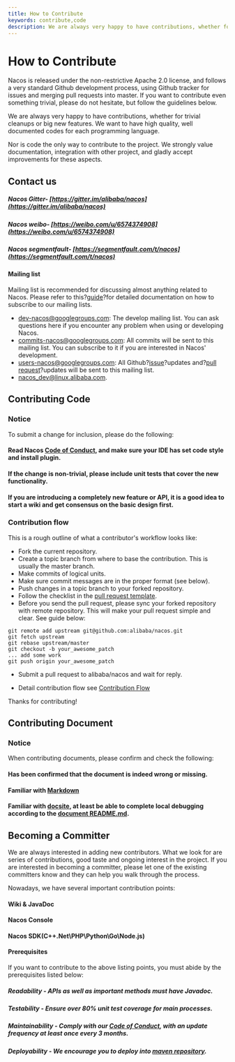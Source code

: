 ```yaml
---
title: How to Contribute
keywords: contribute,code
description: We are always very happy to have contributions, whether for trivial cleanups or big new features.
---
```


# How to Contribute

Nacos is released under the non-restrictive Apache 2.0 license, and follows a very standard Github development process, using Github tracker for issues and merging pull requests into master. If you want to contribute even something trivial, please do not hesitate, but follow the guidelines below.

We are always very happy to have contributions, whether for trivial cleanups or big new features.
We want to have high quality, well documented codes for each programming language.

Nor is code the only way to contribute to the project. We strongly value documentation, integration with other project, and gladly accept improvements for these aspects.

## Contact us

##### Nacos Gitter- [https://gitter.im/alibaba/nacos](https://gitter.im/alibaba/nacos)
##### Nacos weibo- [https://weibo.com/u/6574374908](https://weibo.com/u/6574374908)
##### Nacos segmentfault- [https://segmentfault.com/t/nacos](https://segmentfault.com/t/nacos)

#### Mailing list

Mailing list is recommended for discussing almost anything related to Nacos. Please refer to this?[guide](https://github.com/apache/incubator-dubbo/wiki/Mailing-list-subscription-guide)?for detailed documentation on how to subscribe to our mailing lists.

* [dev-nacos@googlegroups.com](mailto:dev-nacos%2Bsubscribe@googlegroups.com): The develop mailing list. You can ask questions here if you encounter any problem when using or developing Nacos.
* [commits-nacos@googlegroups.com](mailto:commits-nacos%2Bsubscribe@googlegroups.com): All commits will be sent to this mailing list. You can subscribe to it if you are interested in Nacos' development.
* [users-nacos@googlegroups.com](mailto:users-nacos%2Bsubscribe@googlegroups.com): All Github?[issue](https://github.com/alibaba/nacos/issues)?updates and?[pull request](https://github.com/alibaba/nacos/pulls)?updates will be sent to this mailing list.
* [nacos_dev@linux.alibaba.com](mailto:nacos_dev@linux.alibaba.com).

## Contributing Code

### Notice

To submit a change for inclusion, please do the following:

#### Read Nacos [Code of Conduct](https://github.com/alibaba/nacos/blob/develop/style/codeStyle.md), and make sure your IDE has set code style and install plugin.

#### If the change is non-trivial, please include unit tests that cover the new functionality.

#### If you are introducing a completely new feature or API, it is a good idea to start a wiki and get consensus on the basic design first.

### Contribution flow

This is a rough outline of what a contributor's workflow looks like:

* Fork the current repository.
* Create a topic branch from where to base the contribution. This is usually the master branch.
* Make commits of logical units.
* Make sure commit messages are in the proper format (see below).
* Push changes in a topic branch to your forked repository.
* Follow the checklist in the [pull request template](https://nacos.io/en-us/docs/pull-request.html).
* Before you send the pull request, please sync your forked repository with remote repository. This will make your pull request simple and clear. See guide below:
```
git remote add upstream git@github.com:alibaba/nacos.git
git fetch upstream
git rebase upstream/master
git checkout -b your_awesome_patch
... add some work
git push origin your_awesome_patch
```
* Submit a pull request to alibaba/nacos and wait for reply.

* Detail contribution flow see [Contribution Flow](contributing-flow.html)

Thanks for contributing!

## Contributing Document

### Notice

When contributing documents, please confirm and check the following:

#### Has been confirmed that the document is indeed wrong or missing.

#### Familiar with [Markdown](https://www.markdownguide.org/getting-started)

#### Familiar with [docsite](https://github.com/txd-team/docsite), at least be able to complete local debugging according to the [document README.md](https://github.com/nacos-group/nacos-group.github.io).

## Becoming a Committer

We are always interested in adding new contributors. What we look for are series of contributions, good taste and ongoing interest in the project. If you are interested in becoming a committer, please let one of the existing committers know and they can help you walk through the process.

Nowadays, we have several important contribution points:

#### Wiki & JavaDoc
#### Nacos Console
#### Nacos SDK(C++\.Net\PHP\Python\Go\Node.js)

#### Prerequisites

If you want to contribute to the above listing points, you must abide by the prerequisites listed below:

##### Readability - APIs as well as important methods must have Javadoc.

##### Testability - Ensure over 80% unit test coverage for main processes.

##### Maintainability - Comply with our [Code of Conduct](https://github.com/alibaba/nacos/blob/develop/style/codeStyle.md), with an update frequency at least once every 3 months.

##### Deployability - We encourage you to deploy into [maven repository](http://search.maven.org/).
